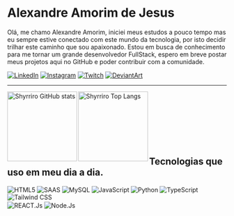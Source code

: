 # Alexandre Amorim de Jesus

Olá, me chamo Alexandre Amorim, iniciei meus estudos a pouco tempo mas eu sempre estive conectado com este mundo da tecnologia, por isto decidir trilhar este caminho que sou apaixonado. 
Estou em busca de conhecimento para me tornar um grande desenvolvedor FullStack, espero em breve postar meus projetos aqui no GitHub e poder contribuir com a comunidade.

[![LinkedIn](https://img.shields.io/badge/LinkedIn-0077B5?style=for-the-badge&logo=linkedin&logoColor=white)](https://www.linkedin.com/in/alexandreamorimdejesus/)
[![Instagram](https://img.shields.io/badge/Instagram-E4405F?style=for-the-badge&logo=instagram&logoColor=white)](https://www.instagram.com/shy_hero7)
[![Twitch](https://img.shields.io/badge/Twitch-9146FF?style=for-the-badge&logo=twitch&logoColor=white)](https://www.twitch.tv/shyrriro)
[![DeviantArt](https://img.shields.io/badge/DeviantArt-05CC47?style=for-the-badge&logo=deviantart&logoColor=white)](https://www.deviantart.com/shyrriro/gallery/all)

---
<p>
  <img align="left" height="160px" alt="Shyrriro GitHub stats" src="https://github-readme-stats.vercel.app/api?username=shyrriro&show_icons=true&theme=radical"/>
  <img align="left" height="160px" alt="Shyrriro Top Langs" src="https://github-readme-stats.vercel.app/api/top-langs/?username=shyrriro&theme=radical&layout=compact&custom_title=Tecnologias"/>
</p>

<br/><br/><br/><br/><br/><br/><br/>

## Tecnologias que uso em meu dia a dia.

<div style="display: inline_block">
  <img align="center" alt="HTML5" src="https://img.shields.io/badge/HTML5-E34F26?style=for-the-badge&logo=html5&l" />
  <img align="center" alt="SAAS" src="https://img.shields.io/badge/Sass-CC6699?style=for-the-badge&logo=sass&logoColor=white" />
  <img align="center" alt="MySQL" src="https://img.shields.io/badge/MySQL-00000F?style=for-the-badge&logo=mysql&logoColor=white" />
  <img align="center" alt="JavaScript" src="https://img.shields.io/badge/JavaScript-F7DF1E?style=for-the-badge&logo=javascript&logoColor=black" />
  <img align="center" alt="Python" src="https://img.shields.io/badge/Python-14354C?style=for-the-badge&logo=python&logoColor=white" />
  <img align="center" alt="TypeScript" src="https://img.shields.io/badge/TypeScript-007ACC?style=for-the-badge&logo=typescript&logoColor=white" />
  <img align="center" alt="Tailwind CSS" src="https://img.shields.io/badge/Tailwind_CSS-38B2AC?style=for-the-badge&logo=tailwind-css&logoColor=white" />
  <br/>
  <img align="center" alt="REACT.Js" src="https://img.shields.io/badge/React-20232A?style=for-the-badge&logo=react&logoColor=61DAFB" />
  <img align="center" alt="Node.Js" src="https://img.shields.io/badge/Node.js-43853D?style=for-the-badge&logo=node.js&logoColor=white" />
</div>


<!--
**Shyrriro/shyrriro** is a ✨ _special_ ✨ repository because its `README.md` (this file) appears on your GitHub profile.

Here are some ideas to get you started:

- 🔭 I’m currently working on ...
- 🌱 I’m currently learning ...
- 👯 I’m looking to collaborate on ...
- 🤔 I’m looking for help with ...
- 💬 Ask me about ...
- 📫 How to reach me: ...
- 😄 Pronouns: ...
- ⚡ Fun fact: ...
-->
